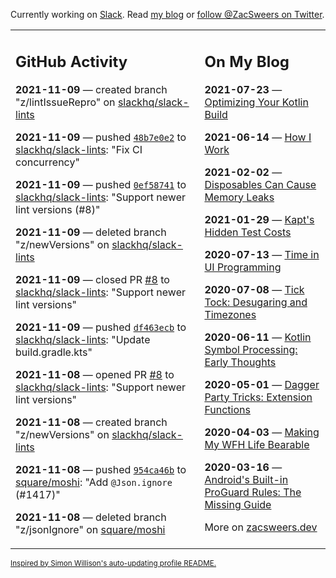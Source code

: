 Currently working on [Slack](https://slack.com/). Read [my blog](https://zacsweers.dev/) or [follow @ZacSweers on Twitter](https://twitter.com/ZacSweers).

<table><tr><td valign="top" width="60%">

## GitHub Activity
<!-- githubActivity starts -->
**2021-11-09** — created branch "z/lintIssueRepro" on [slackhq/slack-lints](https://api.github.com/repos/slackhq/slack-lints)

**2021-11-09** — pushed [`48b7e0e2`](https://github.com/slackhq/slack-lints/commit/48b7e0e25d6c1899c79aa76a44232be9807ac3cb) to [slackhq/slack-lints](https://api.github.com/repos/slackhq/slack-lints): "Fix CI concurrency"

**2021-11-09** — pushed [`0ef58741`](https://github.com/slackhq/slack-lints/commit/0ef587411557343fa3ac0328b1555c5d3e099c98) to [slackhq/slack-lints](https://api.github.com/repos/slackhq/slack-lints): "Support newer lint versions (#8)"

**2021-11-09** — deleted branch "z/newVersions" on [slackhq/slack-lints](https://api.github.com/repos/slackhq/slack-lints)

**2021-11-09** — closed PR [#8](https://api.github.com/repos/slackhq/slack-lints/pulls/8) to [slackhq/slack-lints](https://api.github.com/repos/slackhq/slack-lints): "Support newer lint versions"

**2021-11-09** — pushed [`df463ecb`](https://github.com/slackhq/slack-lints/commit/df463ecb500487f7e6fe8444241a062d9024e1e1) to [slackhq/slack-lints](https://api.github.com/repos/slackhq/slack-lints): "Update build.gradle.kts"

**2021-11-08** — opened PR [#8](https://api.github.com/repos/slackhq/slack-lints/pulls/8) to [slackhq/slack-lints](https://api.github.com/repos/slackhq/slack-lints): "Support newer lint versions"

**2021-11-08** — created branch "z/newVersions" on [slackhq/slack-lints](https://api.github.com/repos/slackhq/slack-lints)

**2021-11-08** — pushed [`954ca46b`](https://github.com/square/moshi/commit/954ca46b9ed994e6e52a9fc613b2dc80a9da4b98) to [square/moshi](https://api.github.com/repos/square/moshi): "Add `@Json.ignore`  (#1417)"

**2021-11-08** — deleted branch "z/jsonIgnore" on [square/moshi](https://api.github.com/repos/square/moshi)
<!-- githubActivity ends -->
</td><td valign="top" width="40%">

## On My Blog
<!-- blog starts -->
**2021-07-23** — [Optimizing Your Kotlin Build](https://www.zacsweers.dev/optimizing-your-kotlin-build/)

**2021-06-14** — [How I Work](https://www.zacsweers.dev/how-i-work/)

**2021-02-02** — [Disposables Can Cause Memory Leaks](https://www.zacsweers.dev/disposables-can-cause-memory-leaks/)

**2021-01-29** — [Kapt's Hidden Test Costs](https://www.zacsweers.dev/kapts-hidden-test-costs/)

**2020-07-13** — [Time in UI Programming](https://www.zacsweers.dev/time-in-ui/)

**2020-07-08** — [Tick Tock: Desugaring and Timezones](https://www.zacsweers.dev/ticktock-desugaring-timezones/)

**2020-06-11** — [Kotlin Symbol Processing: Early Thoughts](https://www.zacsweers.dev/kotlin-symbol-processor-early-thoughts/)

**2020-05-01** — [Dagger Party Tricks: Extension Functions](https://www.zacsweers.dev/dagger-party-tricks-extension-functions/)

**2020-04-03** — [Making My WFH Life Bearable](https://www.zacsweers.dev/making-wfh-life-bearable/)

**2020-03-16** — [Android's Built-in ProGuard Rules: The Missing Guide](https://www.zacsweers.dev/android-proguard-rules/)
<!-- blog ends -->
More on [zacsweers.dev](https://zacsweers.dev/)
</td></tr></table>

<sub><a href="https://simonwillison.net/2020/Jul/10/self-updating-profile-readme/">Inspired by Simon Willison's auto-updating profile README.</a></sub>